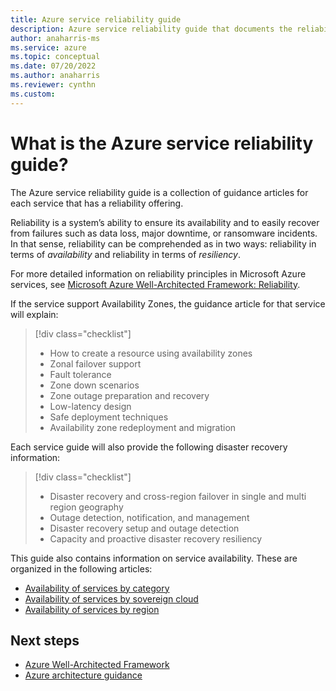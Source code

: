 ```yaml
---
title: Azure service reliability guide
description: Azure service reliability guide that documents the reliability offerings in Azure services.
author: anaharris-ms
ms.service: azure
ms.topic: conceptual
ms.date: 07/20/2022
ms.author: anaharris
ms.reviewer: cynthn
ms.custom: 
---
```



# What is the Azure service reliability guide?

The Azure service reliability guide is a collection of guidance articles for each service that has a reliability offering. 

Reliability is a system’s ability to ensure its availability and to easily recover from failures such as data loss, major downtime, or ransomware incidents. In that sense, reliability can be comprehended as in two ways: reliability in terms of *availability* and reliability in terms of *resiliency*.

For more detailed information on reliability principles in Microsoft Azure services, see [Microsoft Azure Well-Architected Framework: Reliability](https://docs.microsoft.com/azure/architecture/framework/#reliability).

If the service support Availability Zones, the guidance article for that service will explain:

> [!div class="checklist"]
> * How to create a resource using availability zones
> * Zonal failover support
> * Fault tolerance
> * Zone down scenarios
> * Zone outage preparation and recovery
> * Low-latency design
> * Safe deployment techniques
> * Availability zone redeployment and migration

Each service guide will also provide the following disaster recovery information:

> [!div class="checklist"]
> * Disaster recovery and cross-region failover in single and multi region geography
> * Outage detection, notification, and management
> * Disaster recovery setup and outage detection
> * Capacity and proactive disaster recovery resiliency

This guide also contains information on service availability. These are organized in the following articles:

* [Availability of services by category](availability-service-by-category.md)
* [Availability of services by sovereign cloud](availability-service-by-sovereign-cloud.md)
* [Availability of services by region](https://azure.microsoft.com/global-infrastructure/services/)


## Next steps

- [Azure Well-Architected Framework](https://www.aka.ms/WellArchitected/Framework)
- [Azure architecture guidance](/azure/architecture/high-availability/building-solutions-for-high-availability)
